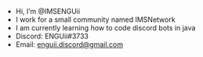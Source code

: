 -  Hi, I’m @IMSENGUii
-  I work for a small community named IMSNetwork
-  I am currently learning how to code discord bots in java
-  Discord: ENGUii#3733
-  Email: enguii.discord@gmail.com
